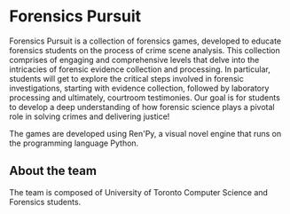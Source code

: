 # Forensics Pursuit

Forensics Pursuit is a collection of forensics games, developed to educate forensics students on the process of crime scene analysis. This collection comprises of engaging and comprehensive levels that delve into the intricacies of forensic evidence collection and processing. In particular, students will get to explore the critical steps involved in forensic investigations, starting with evidence collection, followed by laboratory processing and ultimately, courtroom testimonies. Our goal is for students to develop a deep understanding of how forensic science plays a pivotal role in solving crimes and delivering justice! 

The games are developed using Ren'Py, a visual novel engine that runs on the programming language Python. 

## About the team
The team is composed of University of Toronto Computer Science and Forensics students.